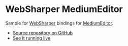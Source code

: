 # WebSharper MediumEditor

Sample for [WebSharper](https://websharper.com) bindings for [MediumEditor](https://yabwe.github.io/medium-editor/).

* [Source repository on GitHub](https://github.com/websharper-samples/MediumEditor)
* [See it running live](https://websharper-samples.github.io/MediumEditor)
